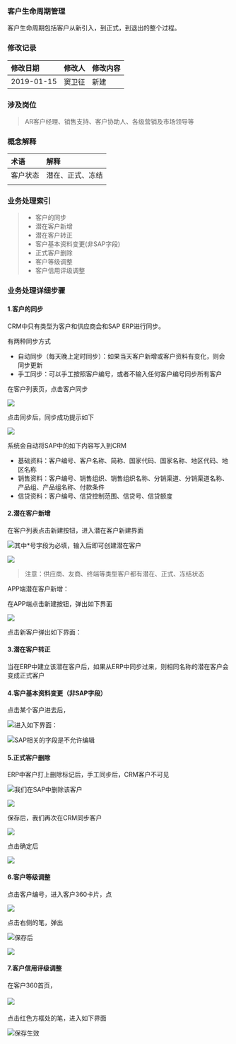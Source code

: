 ### 客户生命周期管理

客户生命周期包括客户从新引入，到正式，到退出的整个过程。

### 修改记录

| 修改日期 | 修改人 | 修改内容 |
| :--- | :--- | :--- |
| 2019-01-15 | 窦卫征 | 新建 |

### 涉及岗位

> AR客户经理、销售支持、客户协助人、各级营销及市场领导等

### 概念解释

| 术语 | 解释 |
| :--- | :--- |
| 客户状态 | 潜在、正式、冻结 |
|  |  |

### 业务处理索引

> * 客户的同步
> * 潜在客户新增
> * 潜在客户转正
> * 客户基本资料变更\(非SAP字段\)
> * 正式客户删除
> * 客户等级调整
> * 客户信用评级调整

### 业务处理详细步骤

#### 1.客户的同步

CRM中只有类型为客户和供应商会和SAP ERP进行同步。

有两种同步方式

* 自动同步（每天晚上定时同步）：如果当天客户新增或客户资料有变化，则会同步更新
* 手工同步：可以手工按照客户编号，或者不输入任何客户编号同步所有客户

在客户列表页，点击客户同步

![](/assets/pccustsync1714.png)

点击同步后，同步成功提示如下

![](/assets/pccustsyncsuccess1715.png)

系统会自动将SAP中的如下内容写入到CRM

* 基础资料：客户编号、客户名称、简称、国家代码、国家名称、地区代码、地区名称
* 销售资料：客户编号、销售组织、销售组织名称、分销渠道、分销渠道名称、产品组、产品组名称、付款条件
* 信贷资料：客户编号、信贷控制范围、信贷号、信贷额度

#### 2.潜在客户新增

在客户列表点击新建按钮，进入潜在客户新建界面

![](/assets/pcqianzkhlr1722.png)其中\*号字段为必填，输入后即可创建潜在客户

![](/assets/pckehqzzt1727.png)

> 注意：供应商、友商、终端等类型客户都有潜在、正式、冻结状态

APP端潜在客户新增：

在APP端点击新建按钮，弹出如下界面

![](/assets/appxjkh1812.png)

点击新客户弹出如下界面：



#### 3.潜在客户转正

当在ERP中建立该潜在客户后，如果从ERP中同步过来，则相同名称的潜在客户会变成正式客户

#### 4.客户基本资料变更（非SAP字段）

点击某个客户进去后，

![](/assets/bianjkh1731.png)进入如下界面：

![](/assets/pccustedit1732.png)SAP相关的字段是不允许编辑

#### 5.正式客户删除

ERP中客户打上删除标记后，手工同步后，CRM客户不可见

![](/assets/pccustlist4zskhsc.png)我们在SAP中删除该客户

![](/assets/sapsckh1758.png)

保存后，我们再次在CRM同步客户

![](/assets/pczctbysckh1758.png)

点击确定后

![](/assets/crmkhbkj1759.png)

#### 6.客户等级调整

点击客户编号，进入客户360卡片，点

![](/assets/pccust360-jbzl.png)

点击右侧的笔，弹出

![](/assets/pctzkhdj1801.png)保存后

![](/assets/pckhdjtz1801.png)

#### 7.客户信用评级调整

在客户360首页，

#### ![](/assets/pckhxypj1803.png)

点击红色方框处的笔，进入如下界面

![](/assets/xgkhxypj1804.png)保存生效

